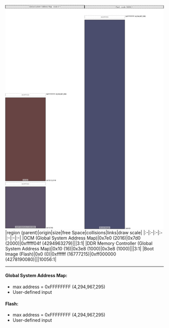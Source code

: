 ![memory map diagram](A6_region_freespace_exceeds_height-higher_maxaddress_set_diagram.png)
|region (parent)|origin|size|free Space|collisions|links|draw scale|
|:-|:-|:-|:-|:-|:-|:-|
|<span style='color:(53, 6, 5)'>OCM (Global System Address Map)</span>|0x7e0 (2016)|0x7d0 (2000)|0xfffff04f (4294963279)|||3:1|
|<span style='color:(41, 28, 57)'>DDR Memory Controller (Global System Address Map)</span>|0x10 (16)|0x3e8 (1000)|0x3e8 (1000)|||3:1|
|<span style='color:(15, 18, 61)'>Boot Image (Flash)</span>|0x0 (0)|0xffffff (16777215)|0xff000000 (4278190080)|||10056:1|

---
#### Global System Address Map:
- max address = 0xFFFFFFFF (4,294,967,295)
- User-defined input
#### Flash:
- max address = 0xFFFFFFFF (4,294,967,295)
- User-defined input